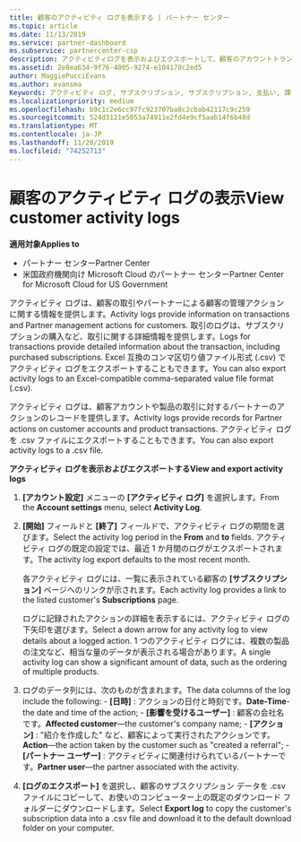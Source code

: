 ```yaml
---
title: 顧客のアクティビティ ログを表示する | パートナー センター
ms.topic: article
ms.date: 11/13/2019
ms.service: partner-dashboard
ms.subservice: partnercenter-csp
description: アクティビティログを表示およびエクスポートして、顧客のアカウントトランザクションやその他の顧客関連のパートナー管理アクティビティに関する洞察を得る方法について説明します。
ms.assetid: 2e8ea634-9f76-4005-9274-e104170c2ed5
author: MaggiePucciEvans
ms.author: evansma
Keywords: アクティビティ ログ, サブスクリプション, サブスクリプション, 支払い, 課金, トランザクション
ms.localizationpriority: medium
ms.openlocfilehash: b9c1c2e6cc97fc923707ba8c2cbab42117c9c259
ms.sourcegitcommit: 524d3121e5053a74911e2fd4e9cf5aab14f6b48d
ms.translationtype: MT
ms.contentlocale: ja-JP
ms.lasthandoff: 11/20/2019
ms.locfileid: "74252713"
---
```

# <a name="view-customer-activity-logs"></a><span data-ttu-id="7c4ec-104">顧客のアクティビティ ログの表示</span><span class="sxs-lookup"><span data-stu-id="7c4ec-104">View customer activity logs</span></span>

<span data-ttu-id="7c4ec-105">**適用対象**</span><span class="sxs-lookup"><span data-stu-id="7c4ec-105">**Applies to**</span></span>

-  <span data-ttu-id="7c4ec-106">パートナー センター</span><span class="sxs-lookup"><span data-stu-id="7c4ec-106">Partner Center</span></span>
-  <span data-ttu-id="7c4ec-107">米国政府機関向け Microsoft Cloud のパートナー センター</span><span class="sxs-lookup"><span data-stu-id="7c4ec-107">Partner Center for Microsoft Cloud for US Government</span></span>


<span data-ttu-id="7c4ec-108">アクティビティ ログは、顧客の取引やパートナーによる顧客の管理アクションに関する情報を提供します。</span><span class="sxs-lookup"><span data-stu-id="7c4ec-108">Activity logs provide information on transactions and Partner management actions for customers.</span></span> <span data-ttu-id="7c4ec-109">取引のログは、サブスクリプションの購入など、取引に関する詳細情報を提供します。</span><span class="sxs-lookup"><span data-stu-id="7c4ec-109">Logs for transactions provide detailed information about the transaction, including purchased subscriptions.</span></span> <span data-ttu-id="7c4ec-110">Excel 互換のコンマ区切り値ファイル形式 (.csv) でアクティビティ ログをエクスポートすることもできます。</span><span class="sxs-lookup"><span data-stu-id="7c4ec-110">You can also export activity logs to an Excel-compatible comma-separated value file format (.csv).</span></span>

<span data-ttu-id="7c4ec-111">アクティビティ ログは、顧客アカウントや製品の取引に対するパートナーのアクションのレコードを提供します。</span><span class="sxs-lookup"><span data-stu-id="7c4ec-111">Activity logs provide records for Partner actions on customer accounts and product transactions.</span></span> <span data-ttu-id="7c4ec-112">アクティビティ ログを .csv ファイルにエクスポートすることもできます。</span><span class="sxs-lookup"><span data-stu-id="7c4ec-112">You can also export activity logs to a .csv file.</span></span>

<span data-ttu-id="7c4ec-113">**アクティビティ ログを表示およびエクスポートする**</span><span class="sxs-lookup"><span data-stu-id="7c4ec-113">**View and export activity logs**</span></span>

1.  <span data-ttu-id="7c4ec-114">**[アカウント設定]** メニューの **[アクティビティ ログ]** を選択します。</span><span class="sxs-lookup"><span data-stu-id="7c4ec-114">From the **Account settings** menu, select **Activity Log**.</span></span>
2.  <span data-ttu-id="7c4ec-115">**[開始]** フィールドと **[終了]** フィールドで、アクティビティ ログの期間を選びます。</span><span class="sxs-lookup"><span data-stu-id="7c4ec-115">Select the activity log period in the **From** and **to** fields.</span></span> <span data-ttu-id="7c4ec-116">アクティビティ ログの既定の設定では、最近 1 か月間のログがエクスポートされます。</span><span class="sxs-lookup"><span data-stu-id="7c4ec-116">The activity log export defaults to the most recent month.</span></span>

    <span data-ttu-id="7c4ec-117">各アクティビティ ログには、一覧に表示されている顧客の **[サブスクリプション]** ページへのリンクが示されます。</span><span class="sxs-lookup"><span data-stu-id="7c4ec-117">Each activity log provides a link to the listed customer's **Subscriptions** page.</span></span>

    <span data-ttu-id="7c4ec-118">ログに記録されたアクションの詳細を表示するには、アクティビティ ログの下矢印を選びます。</span><span class="sxs-lookup"><span data-stu-id="7c4ec-118">Select a down arrow for any activity log to view details about a logged action.</span></span> <span data-ttu-id="7c4ec-119">1 つのアクティビティ ログには、複数の製品の注文など、相当な量のデータが表示される場合があります。</span><span class="sxs-lookup"><span data-stu-id="7c4ec-119">A single activity log can show a significant amount of data, such as the ordering of multiple products.</span></span>

3.   <span data-ttu-id="7c4ec-120">ログのデータ列には、次のものが含まれます。</span><span class="sxs-lookup"><span data-stu-id="7c4ec-120">The data columns of the log include the following:</span></span>
    -   <span data-ttu-id="7c4ec-121">**[日時]** : アクションの日付と時刻です。</span><span class="sxs-lookup"><span data-stu-id="7c4ec-121">**Date-Time**-the date and time of the action;</span></span>
    -   <span data-ttu-id="7c4ec-122">**[影響を受けるユーザー]** : 顧客の会社名です。</span><span class="sxs-lookup"><span data-stu-id="7c4ec-122">**Affected customer**—the customer's company name;</span></span>
    -   <span data-ttu-id="7c4ec-123">**[アクション]** : "紹介を作成した" など、顧客によって実行されたアクションです。</span><span class="sxs-lookup"><span data-stu-id="7c4ec-123">**Action**—the action taken by the customer such as "created a referral";</span></span>
    -   <span data-ttu-id="7c4ec-124">**[パートナー ユーザー]** : アクティビティに関連付けられているパートナーです。</span><span class="sxs-lookup"><span data-stu-id="7c4ec-124">**Partner user**—the partner associated with the activity.</span></span>

4.  <span data-ttu-id="7c4ec-125">**[ログのエクスポート]** を選択し、顧客のサブスクリプション データを .csv ファイルにコピーして、お使いのコンピューター上の既定のダウンロード フォルダーにダウンロードします。</span><span class="sxs-lookup"><span data-stu-id="7c4ec-125">Select **Export log** to copy the customer's subscription data into a .csv file and download it to the default download folder on your computer.</span></span>
    
 

 



